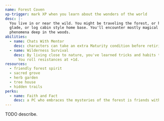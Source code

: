 ```yaml
---
name: Forest Coven
xp-trigger: mark XP when you learn about the wonders of the world
desc: |-
  You live in or near the wild. You might be traveling the forest, or have some kind of natural cave,
  glade, or log cabin style home base. You'll encounter mostly magical beings and mysterious
  phenomena deep in the woods.
abilities:
  - name: Chats With Mentor
    desc: characters can take an extra Maturity condition before retiring
  - name: Wilderness Survival
    desc: By living close to nature, you've learned tricks and habits that make you tougher.
      You roll resistances at +1d.
resources:
  - friendly forest spirit
  - sacred grove
  - herb garden
  - tree house
  - hidden trails
perks:
  - name: Faith and Fact
    desc: a PC who embraces the mysteries of the forest is friends with one who thinks there's a rational (if magical) explanation
---
```


TODO describe.